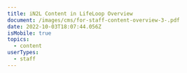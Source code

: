 ```yaml
---
title: iN2L Content in LifeLoop Overview
document: /images/cms/for-staff-content-overview-3-.pdf
date: 2022-10-03T18:07:44.056Z
isMobile: true
topics:
  - content
userTypes:
  - staff
---
```

